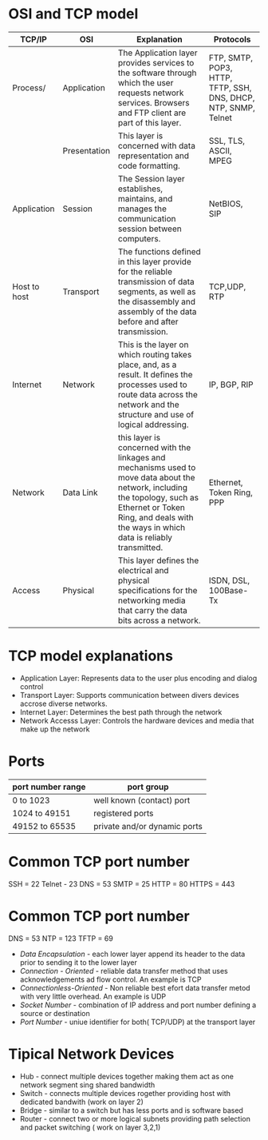 # OSI and TCP model

| TCP/IP	  | OSI  | Explanation  | Protocols  |
|---|---|---|---|
|  Process/ | Application  | The Application layer provides services to the software through which the user requests network services. Browsers and FTP client are part of this layer.  |  FTP, SMTP, POP3, HTTP, TFTP, SSH, DNS, DHCP, NTP, SNMP,  Telnet |
|   | Presentation  | This layer is concerned with data representation and code formatting.  | SSL, TLS, ASCII, MPEG  |
|  Application | Session  |  The Session layer establishes, maintains, and manages the communication session between computers. | NetBIOS, SIP  |
|  Host to host | Transport   |  The functions defined in this layer provide for the reliable transmission of data segments, as well as the disassembly and assembly of the data before and after transmission.   | TCP,UDP, RTP   |
|  Internet | Network  | This is the layer on which routing takes place, and, as a result. It defines the processes used to route data across the network and the structure and use of logical addressing.  | IP, BGP, RIP  |
|  Network | Data Link  | this layer is concerned with the linkages and mechanisms used to move data about the network, including the topology, such as Ethernet or Token Ring, and deals with the ways in which data is reliably transmitted.  | Ethernet, Token Ring, PPP   |
|  Access |  Physical | This layer defines the electrical and physical specifications for the networking media that carry the data bits across a network.  | ISDN, DSL, 100Base-Tx  |

# TCP model explanations
- Application Layer: Represents data to the user plus encoding and dialog control
- Transport Layer: Supports communication between divers devices accrose diverse networks.
- Internet Layer: Determines the best path through the network
- Network Accesss Layer: Controls the hardware devices and media that make up the network

# Ports
|port number range | port group   |
|---|---|
| 0 to 1023 | well known (contact) port  |
| 1024 to 49151 | registered ports  |
| 49152 to 65535 | private and/or dynamic ports   |

# Common TCP port number
SSH = 22
Telnet - 23
DNS = 53
SMTP = 25
HTTP = 80
HTTPS = 443

# Common TCP port number
DNS = 53
NTP = 123
TFTP = 69

- *Data Encapsulation* - each lower layer append its header to the data prior to sending it to the lower layer
- *Connection - Oriented* - reliable data transfer method that uses acknowledgements ad flow control. An example is TCP
- *Connectionless-Oriented* - Non reliable best efort data transfer metod with very little overhead. An example is UDP
- *Socket Number* - combination of IP address and port number defining a source or destination
- *Port Number* - uniue identifier for both( TCP/UDP) at the transport layer

# Tipical Network Devices
- Hub - connect multiple devices together making them act as one network segment sing shared bandwidth
- Switch - connects multiple devices rogether providing host with dedicated bandwith (work on layer 2)
- Bridge  - similar to a switch but has less ports and is software based
- Router  - connect two or more logical subnets providing path selection and packet switching ( work on layer 3,2,1)

